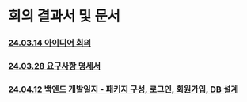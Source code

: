 # 회의 결과서 및 문서

### [24.03.14 아이디어 회의](./meeting/24.03.14%20Brainstroming%20Idea.md)

### [24.03.28 요구사항 명세서](./노인을%20위한%20나라는%20있다_요구사항%20명세서.hwp)

### [24.04.12 백엔드 개발일지 - 패키지 구성, 로그인, 회원가입, DB 설계](./countryForOldMan%20개발일지_v1.md)
